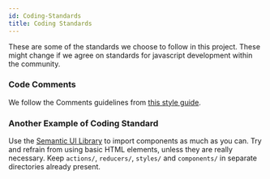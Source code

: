 ```yaml
---
id: Coding-Standards
title: Coding Standards
---
```


These are some of the standards we choose to follow in this project. These might change if we agree on standards for javascript development within the community.

### Code Comments

We follow the Comments guidelines from [this style guide](https://prettier.io/playground/).

### Another Example of Coding Standard

Use the [Semantic UI Library](https://react.semantic-ui.com/) to import components as much as you can. Try and refrain from using basic HTML elements, unless they are really necessary. Keep `actions/`, `reducers/`, `styles/` and `components/` in separate directories already present.

